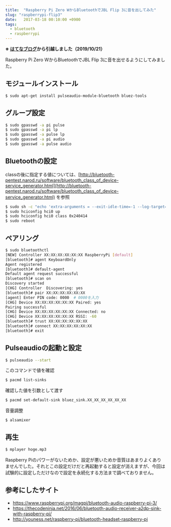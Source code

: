 ```yaml
---
title:  "Raspberry Pi Zero WからBluetoothでJBL Flip 3に音を出してみた"
slug: "raspberrypi-flip3"
date:   2017-03-18 00:10:00 +0900
tags: 
  - bluetooth
  - raspberrypi
---
```

**※ [はてなブログ](https://tatata.hatenablog.jp/entry/2017/03/18/173454)から引越しました（2019/10/21）**

Raspberry Pi Zero WからBluetoothでJBL Flip 3に音を出せるようにしてみました。

## モジュールインストール

```bash
$ sudo apt-get install pulseaudio-module-bluetooth bluez-tools
```

## グループ設定

```bash
$ sudo gpasswd -a pi pulse
$ sudo gpasswd -a pi lp
$ sudo gpasswd -a pulse lp
$ sudo gpasswd -a pi audio
$ sudo gpasswd -a pulse audio
```

## Bluetoothの設定

classの後に指定する値については、[http://bluetooth-pentest.narod.ru/software/bluetooth_class_of_device-service_generator.html](http://bluetooth-pentest.narod.ru/software/bluetooth_class_of_device-service_generator.html) を参照

```bash
$ sudo sh -c "echo 'extra-arguments = --exit-idle-time=-1 --log-target=syslog' >> /etc/pulse/client.conf"
$ sudo hciconfig hci0 up
$ sudo hciconfig hci0 class 0x240414
$ sudo reboot
```

## ペアリング

```bash
$ sudo bluetoothctl
[NEW] Controller XX:XX:XX:XX:XX:XX RaspberryPi [default]
[bluetooth]# agent KeyboardOnly
Agent registered
[bluetooth]# default-agent
Default agent request successful
[bluetooth]# scan on
Discovery started
[CHG] Controller  Discovering: yes
[bluetooth]# pair XX:XX:XX:XX:XX:XX
[agent] Enter PIN code: 0000  # 0000を入力
[CHG] Device XX:XX:XX:XX:XX:XX Paired: yes
Pairing successful
[CHG] Device XX:XX:XX:XX:XX:XX Connected: no
[CHG] Device XX:XX:XX:XX:XX:XX RSSI: -60
[bluetooth]# trust XX:XX:XX:XX:XX:XX
[bluetooth]# connect XX:XX:XX:XX:XX:XX
[bluetooth]# exit
```

## Pulseaudioの起動と設定

```bash
$ pulseaudio --start
```

このコマンドで値を確認

```bash
$ pacmd list-sinks
```

確認した値を引数として渡す

```bash
$ pacmd set-default-sink bluez_sink.XX_XX_XX_XX_XX_XX
```

音量調整

```bash
$ alsamixer
```

## 再生

```bash
$ mplayer hoge.mp3
```

Raspberry Piのパワーがないためか、設定が悪いためか音質はあまりよくありませんでした。それとこの設定だけだと再起動すると設定が消えますが、今回は試験的に設定しただけなので設定を永続化する方法まで調べておりません。

## 参考にしたサイト

- https://www.raspberrypi.org/magpi/bluetooth-audio-raspberry-pi-3/
- https://thecodeninja.net/2016/06/bluetooth-audio-receiver-a2dp-sink-with-raspberry-pi/
- http://youness.net/raspberry-pi/bluetooth-headset-raspberry-pi
